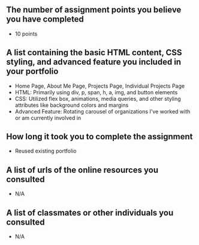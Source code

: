 ## The number of assignment points you believe you have completed

- 10 points

## A list containing the basic HTML content, CSS styling, and advanced feature you included in your portfolio

- Home Page, About Me Page, Projects Page, Individual Projects Page
- HTML: Primarily using div, p, span, h, a, img, and button elements
- CSS: Utilized flex box, animations, media queries, and other styling attributes like background colors and margins
- Advanced Feature: Rotating carousel of organizations I've worked with or am currently involved in


## How long it took you to complete the assignment

- Reused existing portfolio

## A list of urls of the online resources you consulted

- N/A

## A list of classmates or other individuals you consulted

- N/A
